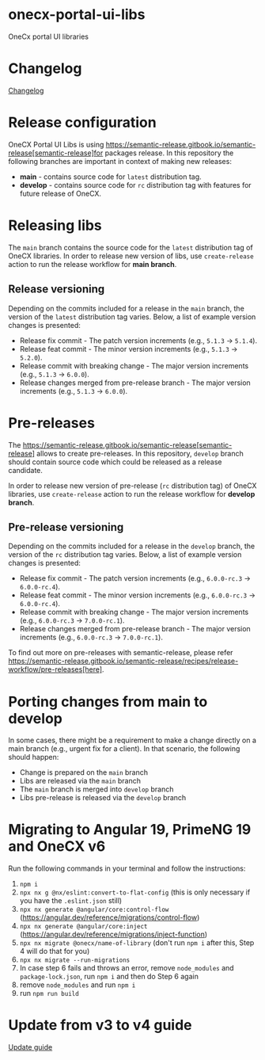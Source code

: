# onecx-portal-ui-libs

OneCx portal UI libraries

# Changelog

[Changelog](CHANGELOG.md)

# Release configuration

OneCX Portal UI Libs is using https://semantic-release.gitbook.io/semantic-release[semantic-release]for packages release. In this repository the following branches are important in context of making new releases:

- **main** - contains source code for `latest` distribution tag.
- **develop** - contains source code for `rc` distribution tag with features for future release of OneCX.

# Releasing libs

The `main` branch contains the source code for the `latest` distribution tag of OneCX libraries. In order to release new version of libs, use `create-release` action to run the release workflow for **main branch**.

## Release versioning

Depending on the commits included for a release in the `main` branch, the version of the `latest` distribution tag varies. Below, a list of example version changes is presented:

- Release fix commit - The patch version increments (e.g., `5.1.3` &#8594; `5.1.4`).
- Release feat commit - The minor version increments (e.g., `5.1.3` &#8594; `5.2.0`).
- Release commit with breaking change - The major version increments (e.g., `5.1.3` &#8594; `6.0.0`).
- Release changes merged from pre-release branch - The major version increments (e.g., `5.1.3` &#8594; `6.0.0`).

# Pre-releases

The https://semantic-release.gitbook.io/semantic-release[semantic-release] allows to create pre-releases. In this repository, `develop` branch should contain source code which could be released as a release candidate.

In order to release new version of pre-release (`rc` distribution tag) of OneCX libraries, use `create-release` action to run the release workflow for **develop branch**.

## Pre-release versioning

Depending on the commits included for a release in the `develop` branch, the version of the `rc` distribution tag varies. Below, a list of example version changes is presented:

- Release fix commit - The patch version increments (e.g., `6.0.0-rc.3` &#8594; `6.0.0-rc.4`).
- Release feat commit - The minor version increments (e.g., `6.0.0-rc.3` &#8594; `6.0.0-rc.4`).
- Release commit with breaking change - The major version increments (e.g., `6.0.0-rc.3` &#8594; `7.0.0-rc.1`).
- Release changes merged from pre-release branch - The major version increments (e.g., `6.0.0-rc.3` &#8594; `7.0.0-rc.1`).

To find out more on pre-releases with semantic-release, please refer https://semantic-release.gitbook.io/semantic-release/recipes/release-workflow/pre-releases[here].

# Porting changes from main to develop

In some cases, there might be a requirement to make a change directly on a main branch (e.g., urgent fix for a client). In that scenario, the following should happen:

- Change is prepared on the `main` branch
- Libs are released via the `main` branch
- The `main` branch is merged into `develop` branch
- Libs pre-release is released via the `develop` branch

# Migrating to Angular 19, PrimeNG 19 and OneCX v6
Run the following commands in your terminal and follow the instructions:

1. `npm i`
2. `npx nx g @nx/eslint:convert-to-flat-config` (this is only necessary if you have the `.eslint.json` still) 
3. `npx nx generate @angular/core:control-flow` (https://angular.dev/reference/migrations/control-flow)
4. `npx nx generate @angular/core:inject` (https://angular.dev/reference/migrations/inject-function) 
5. `npx nx migrate @onecx/name-of-library` (don't run `npm i` after this, Step 4 will do that for you)
6. `npx nx migrate --run-migrations` 
7. In case step 6 fails and throws an error, remove `node_modules` and `package-lock.json`, run `npm i` and then do Step 6 again
8. remove `node_modules` and run `npm i`
9. run `npm run build`

# Update from v3 to v4 guide

[Update guide](update-guide.md)
